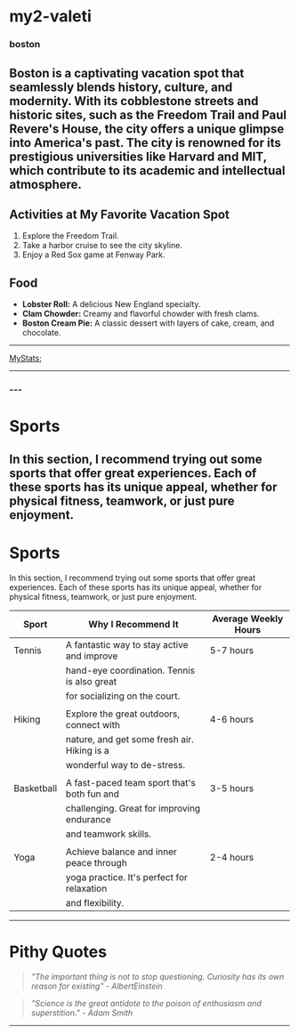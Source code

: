 # my2-valeti
### boston
Boston is a captivating vacation spot that seamlessly blends history, culture, and modernity. With its cobblestone streets and historic **sites, such as the Freedom Trail and Paul Revere's House, the city offers a unique glimpse into America's past**. The city is renowned for its prestigious universities like Harvard and MIT, **which contribute to its academic and intellectual atmosphere**.
---
## Activities at My Favorite Vacation Spot
1. Explore the Freedom Trail.
2. Take a harbor cruise to see the city skyline.
3. Enjoy a Red Sox game at Fenway Park.

## Food
- **Lobster Roll:** A delicious New England specialty.
- **Clam Chowder:** Creamy and flavorful chowder with fresh clams.
- **Boston Cream Pie:** A classic dessert with layers of cake, cream, and chocolate.
---
[MyStats](MyStats.md);

---
### ---
#  Sports
In this section, I recommend trying out some sports that offer great experiences. Each of these sports has its unique appeal, whether for physical fitness, teamwork, or just pure enjoyment.
---
#  Sports
In this section, I recommend trying out some sports that offer great experiences. Each of these sports has its unique appeal, whether for physical fitness, teamwork, or just pure enjoyment.

| Sport           | Why I Recommend It                             | Average Weekly Hours |
|-----------------|------------------------------------------------|----------------------|
| Tennis          | A fantastic way to stay active and improve     | 5-7 hours            |
|                 | hand-eye coordination. Tennis is also great    |                      |
|                 | for socializing on the court.                  |                      |
|                 |                                                |                      |
| Hiking          | Explore the great outdoors, connect with       | 4-6 hours            |
|                 | nature, and get some fresh air. Hiking is a    |                      |
|                 | wonderful way to de-stress.                    |                      |
|                 |                                                |                      |
| Basketball      | A fast-paced team sport that's both fun and    | 3-5 hours            |
|                 | challenging. Great for improving endurance     |                      |
|                 | and teamwork skills.                           |                      |
|                 |                                                |                      |
| Yoga            | Achieve balance and inner peace through        | 2-4 hours            |
|                 | yoga practice. It's perfect for relaxation     |                      |
|                 | and flexibility.                               |                      |

---
# Pithy Quotes 
> *"The important thing is not to stop questioning. Curiosity has its own reason for existing"* - *AlbertEinstein*

> *"Science is the great antidote to the poison of enthusiasm and superstition."* - *Adam Smith*

---





